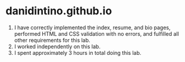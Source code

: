 # danidintino.github.io

1. I have correctly implemented the index, resume, and bio pages, performed HTML and CSS validation with no errors, and fulfilled all other requirements for this lab.
2. I worked independently on this lab.
3. I spent approximately 3 hours in total doing this lab.